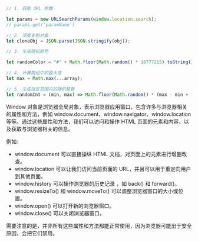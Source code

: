 ```js
// 1. 获取 URL 参数

let params = new URLSearchParams(window.location.search);
// params.get('paramName')

// 2. 深度复制对象
let cloneObj = JSON.parse(JSON.stringify(obj));

// 3. 生成随机颜色

let randomColor = "#" + Math.floor(Math.random() * 16777215).toString(16);

// 4. 计算数组中的最大值
let max = Math.max(...array);

// 5. 生成指定范围内的随机整数
let randomInt = (min, max) => Math.floor(Math.random() * (max - min + 1)) + min;
```

Window 对象是浏览器全局对象，表示浏览器应用窗口，包含许多与浏览器相关的属性和方法，例如 window.document、window.navigator、window.location 等等。通过这些属性和方法，我们可以访问和操作 HTML 页面的元素和内容，以及获取与浏览器相关的信息。

例如:
- window.document 可以直接操纵 HTML 文档，对页面上的元素进行增删改查。
- window.location 可以让我们访问当前页面的 URL，并且可以用于重定向用户到其他页面。
- window.history 可以操作浏览器的历史记录 ，如 back() 和 forward()。
- window.resizeTo() 和 window.moveTo() 可以调整浏览器窗口的大小或位置。
- window.open() 可以打开新的浏览器窗口。
- window.close() 可以关闭浏览器窗口。

需要注意的是，并非所有这些属性和方法都能正常使用，因为浏览器可能出于安全原因，会把它们禁用。
